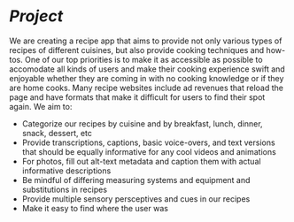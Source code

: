 # *Project* #

We are creating a recipe app that aims to provide not only various types of recipes of different cuisines, but also provide cooking techniques and how-tos. One of our top priorities is to make it as accessible as possible to accomodate all kinds of users and make their cooking experience swift and enjoyable whether they are coming in with no cooking knowledge or if they are home cooks. Many recipe websites include ad revenues that reload the page and have formats that make it difficult for users to find their spot again. We aim to:

- Categorize our recipes by cuisine and by breakfast, lunch, dinner, snack, dessert, etc
- Provide transcriptions, captions, basic voice-overs, and text versions that should be equally informative for any cool videos and animations
- For photos, fill out alt-text metadata and caption them with actual informative descriptions
- Be mindful of differing measuring systems and equipment and substitutions in recipes
- Provide multiple sensory persceptives and cues in our recipes
- Make it easy to find where the user was


